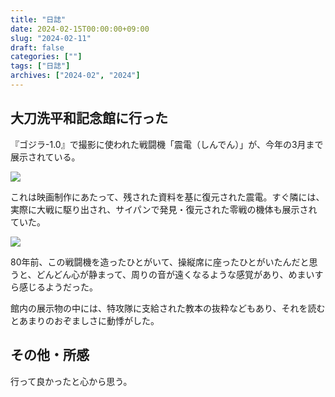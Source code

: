 ```yaml
---
title: "日誌"
date: 2024-02-15T00:00:00+09:00
slug: "2024-02-11"
draft: false
categories: [""]
tags: ["日誌"]
archives: ["2024-02", "2024"]
---
```

## 大刀洗平和記念館に行った

『ゴジラ-1.0』で撮影に使われた戦闘機「震電（しんでん）」が、今年の3月まで展示されている。

![](https://r2.sizu.me/users/7432/post-images/5ne7uew896v829cke28c.jpeg)

これは映画制作にあたって、残された資料を基に復元された震電。すぐ隣には、実際に大戦に駆り出され、サイパンで発見・復元された零戦の機体も展示されていた。

![](https://r2.sizu.me/users/7432/post-images/v5vzam9zavwkn75ciot1.jpeg)

80年前、この戦闘機を造ったひとがいて、操縦席に座ったひとがいたんだと思うと、どんどん心が静まって、周りの音が遠くなるような感覚があり、めまいすら感じるようだった。

館内の展示物の中には、特攻隊に支給された教本の抜粋などもあり、それを読むとあまりのおぞましさに動悸がした。

## その他・所感

行って良かったと心から思う。
